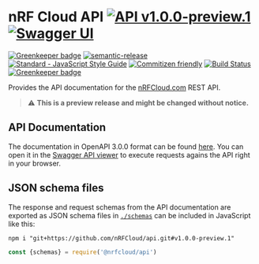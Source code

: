 # nRF Cloud API [![API v1.0.0-preview.1](https://img.shields.io/badge/API-v1.0.0--preview.1-blue.svg)](https://raw.githubusercontent.com/nRFCloud/api/master/docs/api.json) [![Swagger UI](https://img.shields.io/badge/Swagger-UI-orange.svg)](http://petstore.swagger.io/?url=https%3A%2F%2Fraw.githubusercontent.com%2FnRFCloud%2Fapi%2Fmaster%2Fdocs%2Fapi.json%3Fv1.0.0-preview.1)

[![Greenkeeper badge](https://badges.greenkeeper.io/nrfcloud/api.svg)](https://greenkeeper.io/)
[![semantic-release](https://img.shields.io/badge/%20%20%F0%9F%93%A6%F0%9F%9A%80-semantic--release-e10079.svg)](https://github.com/semantic-release/semantic-release)
[![Standard - JavaScript Style Guide](https://img.shields.io/badge/code_style-standard-brightgreen.svg)](https://standardjs.com)
[![Commitizen friendly](https://img.shields.io/badge/commitizen-friendly-brightgreen.svg)](http://commitizen.github.io/cz-cli/)
[![Build Status](https://travis-ci.org/nRFCloud/api.svg?branch=master)](https://travis-ci.org/nRFCloud/api)
[![Greenkeeper badge](https://badges.greenkeeper.io/nRFCloud/api.svg)](https://greenkeeper.io/)

Provides the API documentation for the [nRFCloud.com](https://nrfcloud.com/) REST API.

> :warning: **This is a preview release and might be changed without notice.**

## API Documentation

The documentation in OpenAPI 3.0.0 format can be found [here](https://raw.githubusercontent.com/nRFCloud/api/master/docs/api.json). You can open it in the [Swagger API viewer](http://petstore.swagger.io/?url=https%3A%2F%2Fraw.githubusercontent.com%2FnRFCloud%2Fapi%2Fmaster%2Fdocs%2Fapi.json%3Fv1.0.0-preview.1) to execute requests agains the API right in your browser.

## JSON schema files

The response and request schemas from the API documentation are exported as JSON schema files in [`./schemas`](./schemas) can be included in JavaScript like this:

    npm i "git+https://github.com/nRFCloud/api.git#v1.0.0-preview.1"
   
```javascript
const {schemas} = require('@nrfcloud/api')
```
